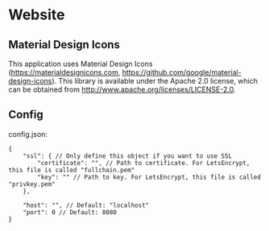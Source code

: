 # Website

## Material Design Icons

This application uses Material Design Icons (https://materialdesignicons.com, https://github.com/google/material-design-icons). This library is available under the Apache 2.0 license, which can be obtained from http://www.apache.org/licenses/LICENSE-2.0.

## Config

config.json:

```jsonc
{
    "ssl": { // Only define this object if you want to use SSL
        "certificate": "", // Path to certificate. For LetsEncrypt, this file is called "fullchain.pem"
        "key": "" // Path to key. For LetsEncrypt, this file is called "privkey.pem"
    },

    "host": "", // Default: "localhost"
    "port": 0 // Default: 8080
}
```
